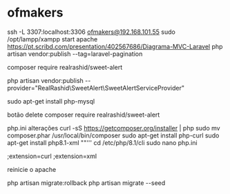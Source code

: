 # ofmakers
ssh -L 3307:localhost:3306 ofmakers@192.168.101.55
sudo /opt/lampp/xampp start apache  
https://pt.scribd.com/presentation/402567686/Diagrama-MVC-Laravel
php artisan vendor:publish --tag=laravel-pagination

composer require realrashid/sweet-alert

php artisan vendor:publish --provider="RealRashid\SweetAlert\SweetAlertServiceProvider"

sudo apt-get install php-mysql

botão delete composer require realrashid/sweet-alert

php.ini 
alterações
curl -sS https://getcomposer.org/installer | php
sudo mv composer.phar /usr/local/bin/composer
sudo apt-get install php-curl
sudo apt-get install php8.1-xml
""'''
cd /etc/php/8.1/cli
sudo nano php.ini 


;extension=curl
;extension=xml

reinicie o apache

php artisan migrate:rollback
php artisan migrate --seed
